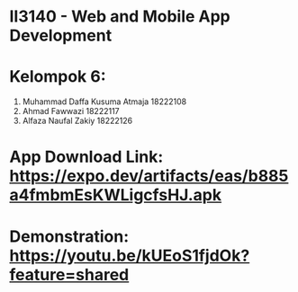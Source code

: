 # II3140 - Web and Mobile App Development 

# Kelompok 6:
1. Muhammad Daffa Kusuma Atmaja 18222108
2. Ahmad Fawwazi 18222117
3. Alfaza Naufal Zakiy 18222126

# App Download Link: https://expo.dev/artifacts/eas/b885a4fmbmEsKWLigcfsHJ.apk
# Demonstration: https://youtu.be/kUEoS1fjdOk?feature=shared